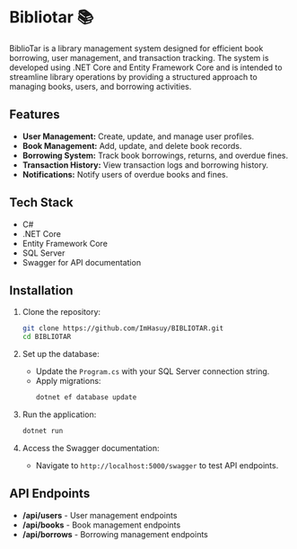 # Bibliotar 📚
BiblioTar is a library management system designed for efficient book borrowing, user management, and transaction tracking. The system is developed using .NET Core and Entity Framework Core and is intended to streamline library operations by providing a structured approach to managing books, users, and borrowing activities.


## Features

- **User Management:** Create, update, and manage user profiles.
- **Book Management:** Add, update, and delete book records.
- **Borrowing System:** Track book borrowings, returns, and overdue fines.
- **Transaction History:** View transaction logs and borrowing history.
- **Notifications:** Notify users of overdue books and fines.

## Tech Stack

- C#
- .NET Core
- Entity Framework Core
- SQL Server
- Swagger for API documentation

## Installation

1. Clone the repository:
   ```bash
   git clone https://github.com/ImHasuy/BIBLIOTAR.git
   cd BIBLIOTAR
   ```

2. Set up the database:
   - Update the `Program.cs` with your SQL Server connection string.
   - Apply migrations:
     ```bash
     dotnet ef database update
     ```

3. Run the application:
   ```bash
   dotnet run
   ```

4. Access the Swagger documentation:
   - Navigate to `http://localhost:5000/swagger` to test API endpoints.

## API Endpoints

- **/api/users** - User management endpoints
- **/api/books** - Book management endpoints
- **/api/borrows** - Borrowing management endpoints
